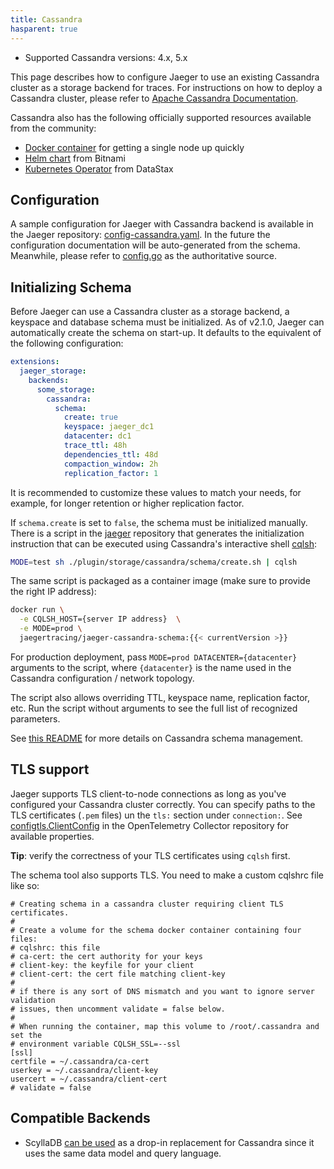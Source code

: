 ```yaml
---
title: Cassandra
hasparent: true
---
```


* Supported Cassandra versions: 4.x, 5.x

This page describes how to configure Jaeger to use an existing Cassandra cluster as a storage backend for traces. For instructions on how to deploy a Cassandra cluster, please refer to [Apache Cassandra Documentation](https://cassandra.apache.org/doc/latest/).

Cassandra also has the following officially supported resources available from the community:
- [Docker container](https://hub.docker.com/_/cassandra) for getting a single node up quickly
- [Helm chart](https://artifacthub.io/packages/helm/bitnami/cassandra) from Bitnami
- [Kubernetes Operator](https://github.com/k8ssandra/cass-operator) from DataStax

## Configuration

A sample configuration for Jaeger with Cassandra backend is available in the Jaeger repository: [config-cassandra.yaml](https://github.com/jaegertracing/jaeger/blob/v2.1.0/cmd/jaeger/config-cassandra.yaml). In the future the configuration documentation will be auto-generated from the schema. Meanwhile, please refer to [config.go](https://github.com/jaegertracing/jaeger/blob/v2.1.0/pkg/cassandra/config/config.go#L21) as the authoritative source.

## Initializing Schema

Before Jaeger can use a Cassandra cluster as a storage backend, a keyspace and database schema
must be initialized. As of v2.1.0, Jaeger can automatically create the schema on start-up. It defaults to the equivalent of the following configuration:

```yaml
extensions:
  jaeger_storage:
    backends:
      some_storage:
        cassandra:
          schema:
            create: true
            keyspace: jaeger_dc1
            datacenter: dc1
            trace_ttl: 48h
            dependencies_ttl: 48d
            compaction_window: 2h
            replication_factor: 1
```

It is recommended to customize these values to match your needs, for example, for longer retention or higher replication factor.

If `schema.create` is set to `false`, the schema must be initialized manually. There is a script in the [jaeger](https://github.com/jaegertracing/jaeger/blob/v2.1.0/plugin/storage/cassandra/schema/create.sh) repository that generates the initialization instruction that can be executed using Cassandra's interactive shell [cqlsh][cqlsh]:

```sh
MODE=test sh ./plugin/storage/cassandra/schema/create.sh | cqlsh
```

The same script is packaged as a container image (make sure to provide the right IP address):
```sh
docker run \
  -e CQLSH_HOST={server IP address}  \
  -e MODE=prod \
  jaegertracing/jaeger-cassandra-schema:{{< currentVersion >}}
```

For production deployment, pass `MODE=prod DATACENTER={datacenter}` arguments to the script,
where `{datacenter}` is the name used in the Cassandra configuration / network topology.

The script also allows overriding TTL, keyspace name, replication factor, etc.
Run the script without arguments to see the full list of recognized parameters.

See [this README](https://github.com/jaegertracing/jaeger/blob/v2.1.0/plugin/storage/cassandra/schema/README.md) for more details on Cassandra schema management.

## TLS support

Jaeger supports TLS client-to-node connections as long as you've configured
your Cassandra cluster correctly. You can specify paths to the TLS certificates (`.pem` files) un the `tls:` section under `connection:`. See [configtls.ClientConfig](https://github.com/open-telemetry/opentelemetry-collector/blob/main/config/configtls/README.md#client-configuration) in the OpenTelemetry Collector repository for available properties.

**Tip**: verify the correctness of your TLS certificates using `cqlsh` first.

The schema tool also supports TLS. You need to make a custom cqlshrc file like
so:

```
# Creating schema in a cassandra cluster requiring client TLS certificates.
#
# Create a volume for the schema docker container containing four files:
# cqlshrc: this file
# ca-cert: the cert authority for your keys
# client-key: the keyfile for your client
# client-cert: the cert file matching client-key
#
# if there is any sort of DNS mismatch and you want to ignore server validation
# issues, then uncomment validate = false below.
#
# When running the container, map this volume to /root/.cassandra and set the
# environment variable CQLSH_SSL=--ssl
[ssl]
certfile = ~/.cassandra/ca-cert
userkey = ~/.cassandra/client-key
usercert = ~/.cassandra/client-cert
# validate = false
```

## Compatible Backends

* ScyllaDB [can be used](https://github.com/jaegertracing/jaeger/blob/v2.1.0/plugin/storage/scylladb/README.md) as a drop-in replacement for Cassandra since it uses the same data model and query language.

[cqlsh]: http://cassandra.apache.org/doc/latest/tools/cqlsh.html
